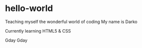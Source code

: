 # hello-world
Teaching myself the wonderful world of coding
My name is Darko

Currently learning HTML5 & CSS

Gday Gday
